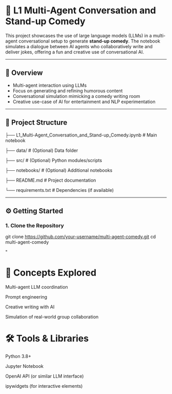 # 🤖 L1 Multi-Agent Conversation and Stand-up Comedy

This project showcases the use of large language models (LLMs) in a multi-agent conversational setup to generate **stand-up comedy**. The notebook simulates a dialogue between AI agents who collaboratively write and deliver jokes, offering a fun and creative use of conversational AI.

---

## 📘 Overview

- Multi-agent interaction using LLMs
- Focus on generating and refining humorous content
- Conversational simulation mimicking a comedy writing room
- Creative use-case of AI for entertainment and NLP experimentation

---

## 📁 Project Structure
├── L1_Multi-Agent_Conversation_and_Stand-up_Comedy.ipynb # Main notebook

├── data/ # (Optional) Data folder

├── src/ # (Optional) Python modules/scripts

├── notebooks/ # (Optional) Additional notebooks

├── README.md # Project documentation

└── requirements.txt # Dependencies (if available)


---

## ⚙️ Getting Started

### 1. Clone the Repository

git clone https://github.com/your-username/multi-agent-comedy.git
cd multi-agent-comedy

"

# 🧠 Concepts Explored
Multi-agent LLM coordination

Prompt engineering

Creative writing with AI

Simulation of real-world group collaboration


# 🛠️ Tools & Libraries
Python 3.8+

Jupyter Notebook

OpenAI API (or similar LLM interface)

ipywidgets (for interactive elements)

